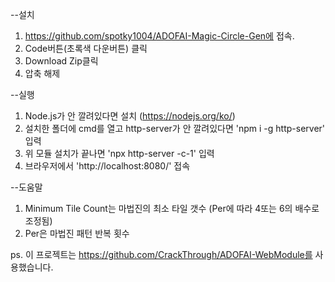 --설치
1. https://github.com/spotky1004/ADOFAI-Magic-Circle-Gen에 접속.
2. Code버튼(초록색 다운버튼) 클릭
3. Download Zip클릭
4. 압축 해제

--실행
1. Node.js가 안 깔려있다면 설치 (https://nodejs.org/ko/)
2. 설치한 폴더에 cmd를 열고 http-server가 안 깔려있다면 'npm i -g http-server' 입력
3. 위 모듈 설치가 끝나면 'npx http-server -c-1' 입력
4. 브라우저에서 'http://localhost:8080/' 접속

--도움말
1. Minimum Tile Count는 마법진의 최소 타일 갯수 (Per에 따라 4또는 6의 배수로 조정됨)
2. Per은 마법진 패턴 반복 횟수

ps. 이 프로젝트는 https://github.com/CrackThrough/ADOFAI-WebModule를 사용했습니다.
